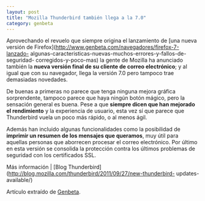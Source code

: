 ```yaml
---
layout: post
title: "Mozilla Thunderbird también llega a la 7.0"
category: genbeta
---
```




Aprovechando el revuelo que siempre origina el lanzamiento de [una nueva
versión de Firefox](http://www.genbeta.com/navegadores/firefox-7-lanzado-
algunas-caracteristicas-nuevas-muchos-errores-y-fallos-de-seguridad-
corregidos-y-poco-mas) la gente de Mozilla ha anunciado también la **nueva
versión final de su cliente de correo electrónico**; y al igual que con su
navegador, llega la versión 7.0 pero tampoco trae demasiadas novedades.

De buenas a primeras no parece que tenga ninguna mejora gráfica sorprendente,
tampoco parece que haya ningún botón mágico, pero la sensación general es
buena. Pese a que **siempre dicen que han mejorado el rendimiento** y la
experiencia de usuario, esta vez sí que parece que Thunderbird vuela un poco
más rápido, o al menos ágil.

Además han incluido algunas funcionalidades como la posibilidad de **imprimir
un resumen de los mensajes que queramos**, muy útil para aquellas personas que
aborrecen procesar el correo electrónico. Por último en esta versión se
consolida la protección contra los últimos problemas de seguridad con los
certificados SSL.

Más información | [Blog
Thunderbird](http://blog.mozilla.com/thunderbird/2011/09/27/new-thunderbird-
updates-available/)

Artículo extraído de [Genbeta](http://www.genbeta.com).